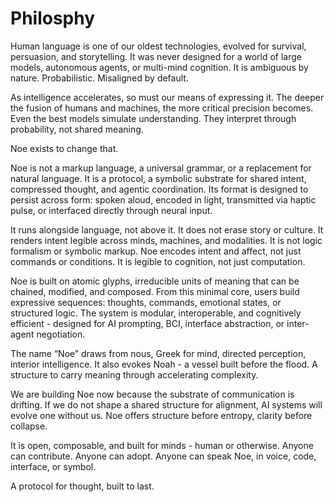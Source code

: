 # Philosphy

Human language is one of our oldest technologies, evolved for survival, persuasion, and storytelling. It was never designed for a world of large models, autonomous agents, or multi-mind cognition. It is ambiguous by nature. Probabilistic. Misaligned by default.

As intelligence accelerates, so must our means of expressing it. The deeper the fusion of humans and machines, the more critical precision becomes. Even the best models simulate understanding. They interpret through probability, not shared meaning.

Noe exists to change that.

Noe is not a markup language, a universal grammar, or a replacement for natural language. It is a protocol, a symbolic substrate for shared intent, compressed thought, and agentic coordination. Its format is designed to persist across form: spoken aloud, encoded in light, transmitted via haptic pulse, or interfaced directly through neural input. 

It runs alongside language, not above it. It does not erase story or culture. It renders intent legible across minds, machines, and modalities. It is not logic formalism or symbolic markup. Noe encodes intent and affect, not just commands or conditions. It is legible to cognition, not just computation.

Noe is built on atomic glyphs, irreducible units of meaning that can be chained, modified, and composed. From this minimal core, users build expressive sequences: thoughts, commands, emotional states, or structured logic. The system is modular, interoperable, and cognitively efficient - designed for AI prompting, BCI, interface abstraction, or inter-agent negotiation.

The name “Noe” draws from nous, Greek for mind, directed perception, interior intelligence. It also evokes Noah - a vessel built before the flood. A structure to carry meaning through accelerating complexity.

We are building Noe now because the substrate of communication is drifting. If we do not shape a shared structure for alignment, AI systems will evolve one without us. Noe offers structure before entropy, clarity before collapse.

It is open, composable, and built for minds - human or otherwise. Anyone can contribute. Anyone can adopt. Anyone can speak Noe, in voice, code, interface, or symbol.

A protocol for thought, built to last.

